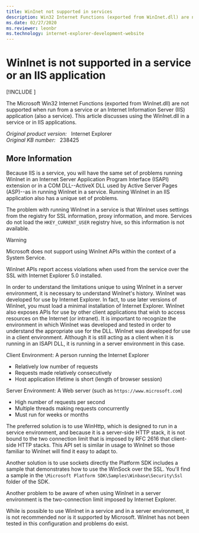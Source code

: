 ```yaml
---
title: WinInet not supported in services
description: Win32 Internet Functions (exported from WinInet.dll) are not supported in services. This article discusses using the WinInet.dll in a service or in Internet Information Server applications.
ms.date: 02/27/2020
ms.reviewer: leonbr
ms.technology: internet-explorer-development-website
---
```

# WinInet is not supported in a service or an IIS application

[!INCLUDE [](../../../includes/browsers-important.md)]

The Microsoft Win32 Internet Functions (exported from WinInet.dll) are not supported when run from a service or an Internet Information Server (IIS) application (also a service). This article discusses using the WinInet.dll in a service or in IIS applications.

_Original product version:_ &nbsp; Internet Explorer  
_Original KB number:_ &nbsp; 238425

## More Information

Because IIS is a service, you will have the same set of problems running WinInet in an Internet Server Application Program Interface (ISAPI) extension or in a COM DLL--ActiveX DLL used by Active Server Pages (ASP)--as in running WinInet in a service. Running WinInet in an IIS application also has a unique set of problems.

The problem with running WinInet in a service is that WinInet uses settings from the registry for SSL information, proxy information, and more. Services do not load the `HKEY_CURRENT_USER` registry hive, so this information is not available.

> [!WARNING]
> Microsoft does not support using WinInet APIs within the context of a System Service.

WinInet APIs report access violations when used from the service over the SSL with Internet Explorer 5.0 installed.

In order to understand the limitations unique to using WinInet in a server environment, it is necessary to understand WinInet's history. WinInet was developed for use by Internet Explorer. In fact, to use later versions of WinInet, you must load a minimal installation of Internet Explorer. WinInet also exposes APIs for use by other client applications that wish to access resources on the Internet (or intranet). It is important to recognize the environment in which WinInet was developed and tested in order to understand the appropriate use for the DLL. WinInet was developed for use in a client environment. Although it is still acting as a client when it is running in an ISAPI DLL, it is running in a server environment in this case.

Client Environment: A person running the Internet Explorer

- Relatively low number of requests
- Requests made relatively consecutively
- Host application lifetime is short (length of browser session)

Server Environment: A Web server (such as `https://www.microsoft.com`)

- High number of requests per second
- Multiple threads making requests concurrently
- Must run for weeks or months

The preferred solution is to use WinHttp, which is designed to run in a service environment, and because it is a server-side HTTP stack, it is not bound to the two connection limit that is imposed by RFC 2616 that client-side HTTP stacks. This API set is similar in usage to WinInet so those familiar to WinInet will find it easy to adapt to.

Another solution is to use sockets directly the Platform SDK includes a sample that demonstrates how to use the WinSock over the SSL. You'll find a sample in the `\Microsoft Platform SDK\Samples\Winbase\Security\Ssl` folder of the SDK.

Another problem to be aware of when using WinInet in a server environment is the two-connection limit imposed by Internet Explorer.

While is possible to use WinInet in a service and in a server environment, it is not recommended nor is it supported by Microsoft. WinInet has not been tested in this configuration and problems do exist.
